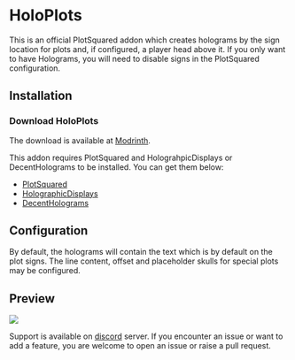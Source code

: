 # HoloPlots
This is an official PlotSquared addon which creates holograms by the sign location for plots and, if configured, a player head above it. If you only want to have Holograms, you will need to disable signs in the PlotSquared configuration.

## Installation

### Download HoloPlots

The download is available at [Modrinth](https://modrinth.com/mod/holoplots).

This addon requires PlotSquared and HolograhpicDisplays or DecentHolograms to be installed. You can get them below:

- [PlotSquared](https://www.spigotmc.org/resources/77506/)
- [HolographicDisplays](https://dev.bukkit.org/projects/holographic-displays/files)
- [DecentHolograms](https://www.spigotmc.org/resources/96927)

## Configuration

By default, the holograms will contain the text which is by default on the plot signs.
The line content, offset and placeholder skulls for special plots may be configured.

## Preview

![](https://i.imgur.com/g9wr5Vi.png)

Support is available on [discord](https://discord.gg/intellectualsites) server. If you encounter an issue or want to add a feature,
you are welcome to open an issue or raise a pull request.
